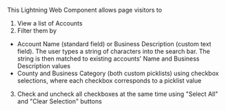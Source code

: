 This Lightning Web Component allows page visitors to
1. View a list of Accounts
2. Filter them by
  - Account Name (standard field) or Business Description (custom text field). The user types a string of characters into the search bar. The string is then matched to existing accounts' Name and Business Description values
  - County and Business Category (both custom picklists) using checkbox selections, where each checkbox corresponds to a picklist value
3. Check and uncheck all checkboxes at the same time using "Select All" and "Clear Selection" buttons
